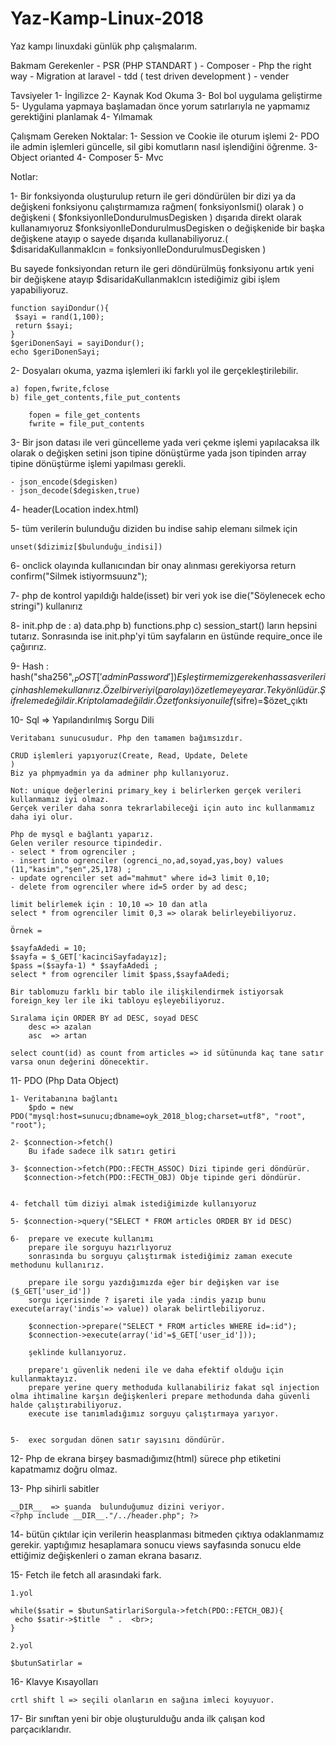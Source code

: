 # Yaz-Kamp-Linux-2018
Yaz kampı linuxdaki günlük php çalışmalarım.

Bakmam Gerekenler
    - PSR (PHP STANDART )
    - Composer
    - Php the right way
    - Migration at laravel
    - tdd ( test driven development )
    - vender


Tavsiyeler
1- İngilizce
2- Kaynak Kod Okuma
3- Bol bol uygulama geliştirme  
5- Uygulama yapmaya başlamadan önce yorum satırlarıyla ne yapmamız gerektiğini planlamak
4- Yılmamak


Çalışmam Gereken Noktalar:
    1- Session ve Cookie ile oturum işlemi
    2- PDO ile admin işlemleri güncelle, sil gibi komutların nasıl işlendiğini öğrenme.
    3- Object orianted
    4- Composer
    5- Mvc


Notlar:

1- Bir fonksiyonda oluşturulup return ile geri döndürülen bir dizi ya da değişkeni fonksiyonu çalıştırmamıza rağmen( fonksiyonIsmi() olarak ) o değişkeni ( $fonksiyonIleDondurulmusDegisken ) dışarıda direkt olarak kullanamıyoruz $fonksiyonIleDondurulmusDegisken o değişkenide bir başka değişkene atayıp o sayede dışarıda kullanabiliyoruz.( 
$disaridaKullanmakIcın = fonksiyonIleDondurulmusDegisken ) 

Bu sayede fonksiyondan return ile geri döndürülmüş fonksiyonu artık yeni bir değişkene atayıp  $disaridaKullanmakIcın istediğimiz gibi işlem yapabiliyoruz.

    function sayiDondur(){
     $sayi = rand(1,100);
     return $sayi;
    }
    $geriDonenSayi = sayiDondur();
    echo $geriDonenSayi;



2- Dosyaları okuma, yazma işlemleri iki farklı yol ile gerçekleştirilebilir.

    a) fopen,fwrite,fclose
    b) file_get_contents,file_put_contents

        fopen = file_get_contents
        fwrite = file_put_contents


3- Bir json datası ile veri güncelleme yada veri çekme işlemi yapılacaksa ilk olarak o değişken setini json tipine dönüştürme yada json tipinden array tipine dönüştürme işlemi yapılması gerekli.

    - json_encode($degisken)
    - json_decode($degisken,true)


4- header(Location index.html)

5- tüm verilerin bulunduğu diziden bu indise sahip elemanı silmek için

    unset($dizimiz[$bulunduğu_indisi])

6- onclick olayında kullanıcından bir onay alınması gerekiyorsa
    return confirm("Silmek istiyormsuunz");

7- php de kontrol yapıldığı halde(isset) bir veri yok ise die("Söylenecek echo stringi") kullanırız

8- init.php de :
    a) data.php
    b) functions.php
    c) session_start() ların hepsini tutarız.
    Sonrasında ise init.php'yi tüm sayfaların en üstünde require_once ile çağırırız.  

9- Hash :  
    hash("sha256",$_POST['adminPassword'])
    Eşleştirmemiz gereken hassas veriler için hashleme kullanırız.
    Özel bir veriyi(parolayı) özetlemeye yarar.
    Tek yönlüdür.
    Şifreleme değildir.
    Kriptolama değildir.
    Özet fonksiyonu ile f($sifre)=$özet_çıktı

10- Sql => Yapılandırılmış Sorgu Dili

    Veritabanı sunucusudur. Php den tamamen bağımsızdır.

    CRUD işlemleri yapıyoruz(Create, Read, Update, Delete
    )
    Biz ya phpmyadmin ya da adminer php kullanıyoruz. 

    Not: unique değerlerini primary_key i belirlerken gerçek verileri kullanmamız iyi olmaz.
    Gerçek veriler daha sonra tekrarlabileceği için auto inc kullanmamız daha iyi olur.

    Php de mysql e bağlantı yaparız. 
    Gelen veriler resource tipindedir.
    - select * from ogrenciler ; 
    - insert into ogrenciler (ogrenci_no,ad,soyad,yas,boy) values (11,"kasim","şen",25,178) ;
    - update ogrenciler set ad="mahmut" where id=3 limit 0,10;
    - delete from ogrenciler where id=5 order by ad desc;

    limit belirlemek için : 10,10 => 10 dan atla 
    select * from ogrenciler limit 0,3 => olarak belirleyebiliyoruz.
    
    Örnek = 
    
    $sayfaAdedi = 10;
    $sayfa = $_GET['kacinciSayfadayız];
    $pass =($sayfa-1) * $sayfaAdedi ;
    select * from ogrenciler limit $pass,$sayfaAdedi;

    Bir tablomuzu farklı bir tablo ile ilişkilendirmek istiyorsak foreign_key ler ile iki tabloyu eşleyebiliyoruz.

    Sıralama için ORDER BY ad DESC, soyad DESC
        desc => azalan
        asc  => artan

    select count(id) as count from articles => id sütünunda kaç tane satır varsa onun değerini dönecektir.


11- PDO (Php Data Object)


    1- Veritabanına bağlantı
        $pdo = new PDO("mysql:host=sunucu;dbname=oyk_2018_blog;charset=utf8", "root", "root");  

    2- $connection->fetch()
        Bu ifade sadece ilk satırı getiri

    3- $connection->fetch(PDO::FECTH_ASSOC) Dizi tipinde geri döndürür. 
       $connection->fetch(PDO::FECTH_OBJ) Obje tipinde geri döndürür.


    4- fetchall tüm diziyi almak istediğimizde kullanıyoruz

    5- $connection->query("SELECT * FROM articles ORDER BY id DESC)

    6-  prepare ve execute kullanımı
        prepare ile sorguyu hazırlıyoruz
        sonrasında bu sorguyu çalıştırmak istediğimiz zaman execute methodunu kullanırız.

        prepare ile sorgu yazdığımızda eğer bir değişken var ise ($_GET['user_id']) 
        sorgu içerisinde ? işareti ile yada :indis yazıp bunu execute(array('indis'=> value)) olarak belirtlebiliyoruz.

        $connection->prepare("SELECT * FROM articles WHERE id=:id");
        $connection->execute(array('id'=$_GET['user_id']));

        şeklinde kullanıyoruz.

        prepare'ı güvenlik nedeni ile ve daha efektif olduğu için kullanmaktayız.
        prepare yerine query methoduda kullanabiliriz fakat sql injection olma ihtimaline karşın değişkenleri prepare methodunda daha güvenli halde çalıştırabiliyoruz.
        execute ise tanımladığımız sorguyu çalıştırmaya yarıyor.


    5-  exec sorgudan dönen satır sayısını döndürür.
    

12- Php de ekrana birşey basmadığımız(html) sürece php etiketini kapatmamız doğru olmaz.

13- Php sihirli sabitler

    __DIR__  => şuanda  bulunduğumuz dizini veriyor.
    <?php include __DIR__."/../header.php"; ?>


14- bütün çıktılar için verilerin heasplanması bitmeden çıktıya odaklanmamız gerekir.
yaptığımız hesaplamara sonucu views sayfasında sonucu elde ettiğimiz değişkenleri o zaman ekrana basarız.


15- Fetch ile fetch all arasındaki fark.

    1.yol

    while($satir = $butunSatirlariSorgula->fetch(PDO::FETCH_OBJ){
     echo $satir->$title  " .  <br>;
    }

    2.yol

    $butunSatirlar = 



16- Klavye Kısayolları

    crtl shift l => seçili olanların en sağına imleci koyuyuor.


17- Bir sınıftan yeni bir obje oluşturulduğu anda ilk çalışan kod parçacıklarıdır.


